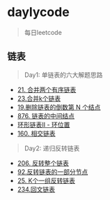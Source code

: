 # daylycode
> 每日leetcode

## 链表

> Day1: 单链表的六大解题思路

- [21. 合并两个有序链表](https://leetcode-cn.com/problems/merge-two-sorted-lists)
- [23.合并k个链表](https://leetcode-cn.com/problems/merge-k-sorted-lists/)
- [19.删除链表的倒数第 N 个结点](https://leetcode-cn.com/problems/remove-nth-node-from-end-of-list/)
- [876. 链表的中间结点](https://leetcode-cn.com/problems/middle-of-the-linked-list/)
- [环形链表II - 环位置](https://leetcode-cn.com/problems/linked-list-cycle-ii/)
- [160. 相交链表](https://leetcode-cn.com/problems/intersection-of-two-linked-lists/)

> Day2: 递归反转链表

- [206. 反转整个链表](https://leetcode-cn.com/problems/reverse-linked-list/)
- [92.反转链表的一部分节点](https://leetcode-cn.com/problems/reverse-linked-list-ii/)
- [25. K个一组反转链表](https://leetcode-cn.com/problems/reverse-nodes-in-k-group/)
- [234.回文链表](https://leetcode-cn.com/problems/palindrome-linked-list/)
